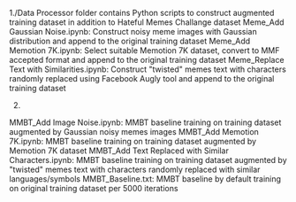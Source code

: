 
1./Data Processor folder contains Python scripts to construct augmented training dataset in addition to Hateful Memes Challange dataset
Meme_Add Gaussian Noise.ipynb: Construct noisy meme images with Gaussian distribution and append to the original training dataset
Meme_Add Memotion 7K.ipynb: Select suitable Memotion 7K dataset, convert to MMF accepted format and append to the original training dataset
Meme_Replace Text with Similarities.ipynb: Construct "twisted" memes text with characters randomly replaced using Facebook Augly tool and append to the original training dataset

2. 
MMBT_Add Image Noise.ipynb: MMBT baseline training on training dataset augmented by Gaussian noisy memes images 
MMBT_Add Memotion 7K.ipynb:  MMBT baseline training on training dataset augmented by Memotion 7K dataset
MMBT_Add Text Replaced with Similar Characters.ipynb:  MMBT baseline training on training dataset augmented by "twisted" memes text with characters randomly replaced with similar languages/symbols
MMBT_Baseline.txt: MMBT baseline by default training on original training dataset per 5000 iterations
